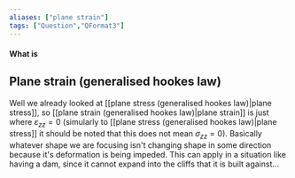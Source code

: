 ```yaml
---
aliases: ["plane strain"]
tags: ["Question","QFormat3"]
---
```


#### What is
## Plane strain (generalised hookes law)
Well we already looked at [[plane stress (generalised hookes law)|plane stress]], so [[plane strain (generalised hookes law)|plane strain]] is just where $\varepsilon_{zz}=0$ (simularly to [[plane stress (generalised hookes law)|plane stress]] it should be noted that this does not mean $\sigma_{zz}=0$). Basically whatever shape we are focusing isn't changing shape in some direction because it's deformation is being impeded.
This can apply in a situation like having a dam, since it cannot expand into the cliffs that it is built against...